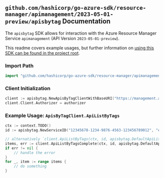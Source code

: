 
## `github.com/hashicorp/go-azure-sdk/resource-manager/apimanagement/2023-05-01-preview/apisbytag` Documentation

The `apisbytag` SDK allows for interaction with the Azure Resource Manager Service `apimanagement` (API Version `2023-05-01-preview`).

This readme covers example usages, but further information on [using this SDK can be found in the project root](https://github.com/hashicorp/go-azure-sdk/tree/main/docs).

### Import Path

```go
import "github.com/hashicorp/go-azure-sdk/resource-manager/apimanagement/2023-05-01-preview/apisbytag"
```


### Client Initialization

```go
client := apisbytag.NewApisByTagClientWithBaseURI("https://management.azure.com")
client.Client.Authorizer = authorizer
```


### Example Usage: `ApisByTagClient.ApiListByTags`

```go
ctx := context.TODO()
id := apisbytag.NewServiceID("12345678-1234-9876-4563-123456789012", "example-resource-group", "serviceValue")

// alternatively `client.ApiListByTags(ctx, id, apisbytag.DefaultApiListByTagsOperationOptions())` can be used to do batched pagination
items, err := client.ApiListByTagsComplete(ctx, id, apisbytag.DefaultApiListByTagsOperationOptions())
if err != nil {
	// handle the error
}
for _, item := range items {
	// do something
}
```
